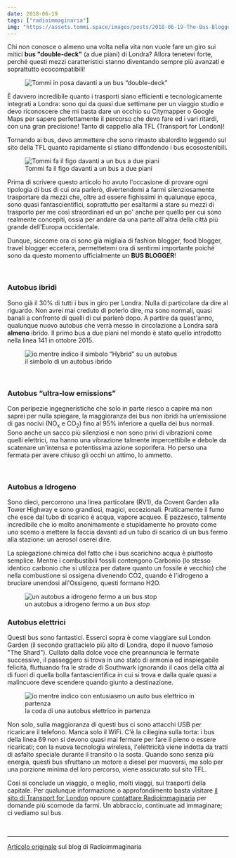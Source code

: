 ```yaml
---
date: 2018-06-19
tags: ["radioimmaginaria"]
img: "https://assets.tommi.space/images/posts/2018-06-19-The-Bus-Blogger.jpg"
---
```

Chi non conosce o almeno una volta nella vita non vuole fare un giro sui mitici **bus "double-deck"** (a due piani) di Londra? Allora tenetevi forte, perché questi mezzi caratteristici stanno diventando sempre più avanzati e soprattutto ecocompatibili!

<!--more-->

<figure>
  <img src="{{ page.img }}" alt="Tommi in posa davanti a un bus “double-deck”" />
</figure>

È davvero incredibile quanto i trasporti siano efficienti e tecnologicamente integrati a Londra: sono qui da quasi due settimane per un viaggio studio e devo riconoscere che mi basta dare un occhio su Citymapper o Google Maps per sapere perfettamente il percorso che devo fare ed i vari ritardi, con una gran precisione! Tanto di cappello alla TFL (Transport for London)!

Tornando ai bus, devo ammettere che sono rimasto sbalordito leggendo sul sito della TFL quanto rapidamente si stiano diffondendo i bus ecosostenibili.

<figure>
  <img src="https://live.staticflickr.com/4841/31455885817_4445f07693_k.jpg" alt="Tommi fa il figo davanti a un bus a due piani" />
  <figcaption>Tommi fa il figo davanti a un bus a due piani</figcaption>
</figure>

Prima di scrivere questo articolo ho avuto l'occasione di provare ogni tipologia di bus di cui ora parlerò, divertendomi a farmi silenziosamente trasportare da mezzi che, oltre ad essere fighissimi in qualunque epoca, sono quasi fantascientifici, soprattutto per esaltarmi a stare su mezzi di trasporto per me così straordinari ed un po' anche per quello per cui sono realmente concepiti, ossia per andare da una parte all'altra della città più grande dell'Europa occidentale.

Dunque, siccome ora ci sono già migliaia di fashion blogger, food blogger, travel blogger eccetera, permettetemi ora di sentirmi importante poiché sono da questo momento ufficialmente un **BUS BLOGGER**!

<!-- missing bus blogging meme -->

<br />

### Autobus ibridi
Sono già il 30% di tutti i bus in giro per Londra. Nulla di particolare da dire al riguardo. Non avrei mai creduto di poterlo dire, ma sono normali, quasi banali a confronto di quelli di cui parlerò dopo. A partire da quest'anno, qualunque nuovo autobus che verrà messo in circolazione a Londra sarà **almeno** ibrido. Il primo bus a due piani nel mondo è stato quello introdotto nella linea 141 in ottobre 2015.

<figure>
  <img src="https://live.staticflickr.com/4820/32523259468_fe16478ad2_k.jpg" alt="io mentre indico il simbolo “Hybrid” su un autobus" />
  <figcaption>il simbolo di un autobus ibrido</figcaption>
</figure>

<br>

### Autobus “ultra-low emissions”

Con peripezie ingegneristiche che solo in parte riesco a capire ma non saprei per nulla spiegare, la maggioranza dei bus non ibridi ha un’emissione di gas nocivi (NO<sub>x</sub> e CO<sub>2</sub>) fino al 95% inferiore a quella dei bus normali. Sono anche un sacco più silenziosi e non sono privi di vibrazioni come quelli elettrici, ma hanno una vibrazione talmente impercettibile e debole da scatenare un'intensa e potentissima azione soporifera. Ho perso una fermata per avere chiuso gli occhi un attimo, lo ammetto.

<br>

### Autobus a Idrogeno
Sono dieci, percorrono una linea particolare (RV1), da Covent Garden alla Tower Highway e sono grandiosi, magici, eccezionali. Praticamente il fumo che esce dal tubo di scarico è acqua, vapore acqueo. È pazzesco, talmente incredibile che io molto anonimamente e stupidamente ho provato come uno scemo a mettere la faccia davanti ad un tubo di scarico di un bus fermo alla stazione: un aerosol oserei dire.

La spiegazione chimica del fatto che i bus scarichino acqua è piuttosto semplice. Mentre i combustibili fossili contengono Carbonio (lo stesso identico carbonio che si utilizza per datare quanto un fossile è vecchio) che nella combustione si ossigena divenendo CO2, quando è l'idrogeno a bruciare unendosi all'Ossigeno, questi formano H2O.

<figure>
  <img src="https://upload.wikimedia.org/wikipedia/commons/thumb/0/0c/HyFLEETCUTE-HydrogenBus-London3.JPG/1200px-HyFLEETCUTE-HydrogenBus-London3.JPG" alt="un autobus a idrogeno fermo a un bus stop" />
  <figcaption>un autobus a idrogeno fermo a un <i>bus stop</i></figcaption>
</figure>

### Autobus elettrici

Questi bus sono fantastici. Esserci sopra è come viaggiare sul London Garden (il secondo grattacielo più alto di Londra, dopo il nuovo famoso "The Shard"). Cullato dalla dolce voce che preannuncia le fermate successive, il passeggero si trova in uno stato di armonia ed inspiegabile felicità, fluttuando fra le strade di Southwark ignorando il caos della città al di fuori di quella bolla fantascientifica in cui si trova e dalla quale quasi a malincuore deve scendere quando giunto a destinazione.

<figure><img src="https://live.staticflickr.com/4875/45482763245_da78fee915_k.jpg" alt="io mentre indico con entusiasmo un auto bus elettrico in partenza" /><figcaption>la coda di una autobus elettrico in partenza</figcaption></figure>

Non solo, sulla maggioranza di questi bus ci sono attacchi USB per ricaricare il telefono. Manca solo il WiFi. C'è la ciliegina sulla torta: i bus della linea 69 non si devono quasi mai fermare per fare il pieno o essere ricaricati; con la nuova tecnologia wireless, l'elettricità viene indotta da tratti di asfalto speciale durante il transito o la sosta. Quando sono senza più energia, questi bus sfruttano un motore a diesel per muoversi, ma solo per una porzione minima del loro percorso, viene assicurato sul sito TFL.

Così si conclude un viaggio, o meglio, molti viaggi, sui trasporti della capitale. Per qualunque informazione o approfondimento basta visitare <a href="https://tfl.gov.uk/" target="_blank" rel="noreferrer noopener">il sito di Transport for London</a> oppure <a href="mailto:radioimmaginaria@gmail.com" target="_blank">contattare Radioimmaginaria</a> per domande più scomode da farmi. Un abbraccio, continuate ad immaginare; ci vediamo sul bus.

<br>

---

[Articolo originale](https://web.archive.org/web/20200429193504/https://radioimmaginaria.it/content/190-bus-blogger-per-un-giorno) sul blog di Radioimmaginaria
